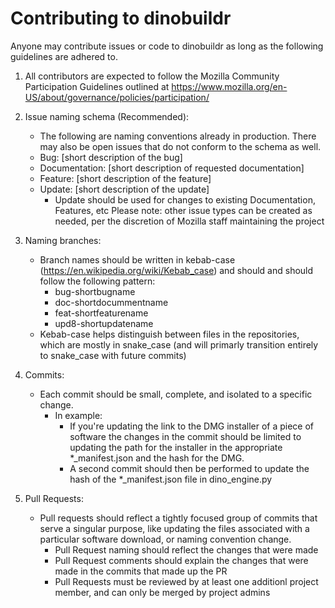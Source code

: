 # Contributing to dinobuildr

Anyone may contribute issues or code to dinobuildr as long as the following guidelines are adhered to.

1) All contributors are expected to follow the Mozilla Community Participation Guidelines outlined at https://www.mozilla.org/en-US/about/governance/policies/participation/

2) Issue naming schema (Recommended):
   * The following are naming conventions already in production. There may also be open issues that do not conform to the schema as well.
    * Bug: [short description of the bug]
    * Documentation: [short description of requested documentation]
    * Feature: [short description of the feature]
    * Update: [short description of the update]
        * Update should be used for changes to existing Documentation, Features, etc
    Please note: other issue types can be created as needed, per the discretion of Mozilla staff maintaining the project

3) Naming branches:
   * Branch names should be written in kebab-case (https://en.wikipedia.org/wiki/Kebab_case) and should and should follow the following pattern:
      * bug-shortbugname
      * doc-shortdocummentname
      * feat-shortfeaturename
      * upd8-shortupdatename
   * Kebab-case helps distinguish between files in the repositories, which are mostly in snake_case (and will primarly transition entirely to snake_case with future commits)
  
4) Commits:
   * Each commit should be small, complete, and isolated to a specific change.
      * In example:
        * If you're updating the link to the DMG installer of a piece of software the changes in the commit should be limited to updating the path for the installer in the appropriate *_manifest.json and the hash for the DMG.
        * A second commit should then be performed to update the hash of the *_manifest.json file in dino_engine.py

5) Pull Requests:
   * Pull requests should reflect a tightly focused group of commits that serve a singular purpose, like updating the files associated with a particular software download, or naming convention change.
      * Pull Request naming should reflect the changes that were made
      * Pull Request comments should explain the changes that were made in the commits that made up the PR
      * Pull Requests must be reviewed by at least one additionl project member, and can only be merged by project admins
